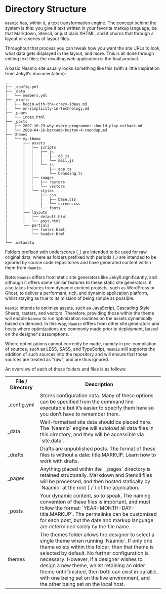 # Directory Structure

`Naamio` has, within it, a text transformation engine. 
The concept behind the system is this: you give it text 
written in your favorite markup language, be that Markdown, 
Stencil, or just plain XHTML, and it churns that through a 
layout or a series of layout files. 

Throughout that process you can tweak how you want the 
site URLs to look, what data gets displayed in the 
layout, and more. This is all done through editing text
files; the resulting web application is the final product.

A basic Naamio site usually looks something like this (with
a little inspiration from Jekyll's documentation):

    .
    ├── _config.yml
    ├── _data
    |   └── members.yml
    ├── _drafts
    |   ├── begin-with-the-crazy-ideas.md
    |   └── on-simplicity-in-technology.md
    ├── _pages
    |   └── index.html
    ├── _posts
    |   ├── 2007-10-29-why-every-programmer-should-play-nethack.md
    |   └── 2009-04-26-barcamp-boston-4-roundup.md
    ├── themes
    |   └── my-theme
    |       ├── assets
    |       |   ├── scripts   
    |       |   |   ├── js
    |       |   |   |   ├── d3.js
    |       |   |   |   └── mail.js
    |       |   |   └── ts
    |       |   |       ├── app.ts
    |       |   |       └── branding.ts
    |       |   ├── images
    |       |   |   ├── rasters
    |       |   |   └── vectors
    |       |   └── styles
    |       |       ├── css
    |       |       |   ├── base.css
    |       |       |   └── screen.css
    |       |       └── fonts
    |       ├── layouts
    |       |   ├── default.html
    |       |   └── post.html
    |       └── partials
    |           ├── footer.html
    |           └── header.html
    |
    └── .metadata

Folders prefixed with underscores (`_`) are intended to be used for raw 
original data, where as folders prefixed with periods (`.`) are intended
to be ignored by source code repositories and have generated content within
them from `Naamio`.

Note: `Naamio` differs from static site generators like Jekyll significantly, 
and although it offers some similar features to these static site generators,
it also takes features from dynamic content projects, such as WordPress or 
Ghost, to deliver a performant, rich, and dynamic application platform, 
whilst staying as true to its mission of being simple as possible.

`Naamio` intends to optimize assets, such as JavaScript, Cascading Style Sheets,
rasters, and vectors. Therefore, providing those within the theme will enable 
`Naamio` to run optimization routines on the assets dynamically based on demand.
In this way, `Naamio` differs from other site generators and hosts where optimizations
are commonly made prior to deployment, based on the designer's assumptions.

Where optimizations cannot currently be made, namely in pre-compilation 
of sources, such as LESS, SASS, and TypeScript, `Naamio` still supports 
the addition of such sources into the repository and will ensure that those
sources are treated as "raw", and are thus ignored.

An overview of each of these folders and files is as follows:

<table>
    <tr>
        <th>File / Directory</th>
        <th>Description</th>
    </tr>
    <tr>
        <td>_config.yml</td>
        <td>
            Stores configuration data. Many of these options can be 
            specified from the command line executable but it’s easier 
            to specify them here so you don’t have to remember them.
        </td>
    </tr>
    <tr>
        <td>_data</td>
        <td>
            Well-formatted site data should be placed here. The `Naamio`
            engine will autoload all data files in this directory, 
            and they will be accessible via `site.data`.
        </td>
    </tr>
    <tr>
        <td>_drafts</td>
        <td>
            Drafts are unpublished posts. The format of these files 
            is without a date: title.MARKUP. Learn how to work with drafts. 
        </td>
    </tr>
    <tr>
        <td>_pages</td>
        <td>
            Anything placed within the `_pages` directory is retained
            structurally. Markdown and Stencil files will be processed,
            and then hosted statically by `Naamio` at the root (`/`) of
            the application.
        </td>
    </tr>
    <tr>
        <td>_posts</td>
        <td>
            Your dynamic content, so to speak. The naming convention of 
            these files is important, and must follow the format: 
            `YEAR-MONTH-DAY-title.MARKUP`. The permalinks can be 
            customized for each post, but the date and markup language 
            are determined solely by the file name. 
        </td>
    </tr>
    <tr>
        <td>themes</td>
        <td>
            The themes folder allows the designer to select a single
            theme when running `Naamio`. If only one theme exists within
            this folder, then that theme is selected by default. No further
            configuration is necessary. However, if a designer wishes
            to design a new theme, whilst retaining an older theme until
            finished, then both can exist in parallel, with one being 
            set on the live environment, and the other being set 
            on the local host. 
        </td>
    </tr>
</table>